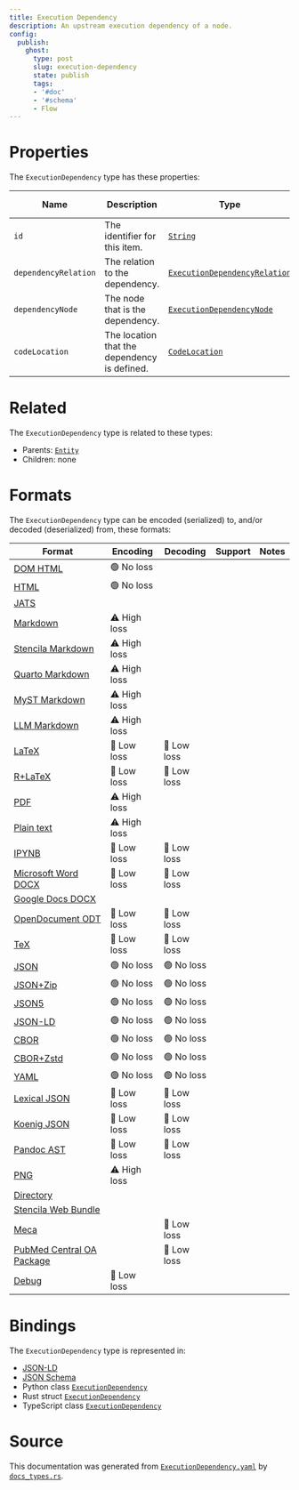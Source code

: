 ```yaml
---
title: Execution Dependency
description: An upstream execution dependency of a node.
config:
  publish:
    ghost:
      type: post
      slug: execution-dependency
      state: publish
      tags:
      - '#doc'
      - '#schema'
      - Flow
---
```


# Properties

The `ExecutionDependency` type has these properties:

| Name                 | Description                                  | Type                                                                                                           | Inherited from                                                     | `JSON-LD @id`                        | Aliases                                      |
| -------------------- | -------------------------------------------- | -------------------------------------------------------------------------------------------------------------- | ------------------------------------------------------------------ | ------------------------------------ | -------------------------------------------- |
| `id`                 | The identifier for this item.                | [`String`](https://stencila.ghost.io/docs/reference/schema/string)                                             | [`Entity`](https://stencila.ghost.io/docs/reference/schema/entity) | [`schema:id`](https://schema.org/id) | -                                            |
| `dependencyRelation` | The relation to the dependency.              | [`ExecutionDependencyRelation`](https://stencila.ghost.io/docs/reference/schema/execution-dependency-relation) | -                                                                  | `stencila:dependencyRelation`        | `dependency-relation`, `dependency_relation` |
| `dependencyNode`     | The node that is the dependency.             | [`ExecutionDependencyNode`](https://stencila.ghost.io/docs/reference/schema/execution-dependency-node)         | -                                                                  | `stencila:dependencyNode`            | `dependency-node`, `dependency_node`         |
| `codeLocation`       | The location that the dependency is defined. | [`CodeLocation`](https://stencila.ghost.io/docs/reference/schema/code-location)                                | -                                                                  | `stencila:codeLocation`              | `code-location`, `code_location`             |

# Related

The `ExecutionDependency` type is related to these types:

- Parents: [`Entity`](https://stencila.ghost.io/docs/reference/schema/entity)
- Children: none

# Formats

The `ExecutionDependency` type can be encoded (serialized) to, and/or decoded (deserialized) from, these formats:

| Format                                                                              | Encoding     | Decoding   | Support | Notes |
| ----------------------------------------------------------------------------------- | ------------ | ---------- | ------- | ----- |
| [DOM HTML](https://stencila.ghost.io/docs/reference/formats/dom.html)               | 🟢 No loss    |            |         |
| [HTML](https://stencila.ghost.io/docs/reference/formats/html)                       | 🟢 No loss    |            |         |
| [JATS](https://stencila.ghost.io/docs/reference/formats/jats)                       |              |            |         |
| [Markdown](https://stencila.ghost.io/docs/reference/formats/md)                     | ⚠️ High loss |            |         |
| [Stencila Markdown](https://stencila.ghost.io/docs/reference/formats/smd)           | ⚠️ High loss |            |         |
| [Quarto Markdown](https://stencila.ghost.io/docs/reference/formats/qmd)             | ⚠️ High loss |            |         |
| [MyST Markdown](https://stencila.ghost.io/docs/reference/formats/myst)              | ⚠️ High loss |            |         |
| [LLM Markdown](https://stencila.ghost.io/docs/reference/formats/llmd)               | ⚠️ High loss |            |         |
| [LaTeX](https://stencila.ghost.io/docs/reference/formats/latex)                     | 🔷 Low loss   | 🔷 Low loss |         |
| [R+LaTeX](https://stencila.ghost.io/docs/reference/formats/rnw)                     | 🔷 Low loss   | 🔷 Low loss |         |
| [PDF](https://stencila.ghost.io/docs/reference/formats/pdf)                         | ⚠️ High loss |            |         |
| [Plain text](https://stencila.ghost.io/docs/reference/formats/text)                 | ⚠️ High loss |            |         |
| [IPYNB](https://stencila.ghost.io/docs/reference/formats/ipynb)                     | 🔷 Low loss   | 🔷 Low loss |         |
| [Microsoft Word DOCX](https://stencila.ghost.io/docs/reference/formats/docx)        | 🔷 Low loss   | 🔷 Low loss |         |
| [Google Docs DOCX](https://stencila.ghost.io/docs/reference/formats/gdocx)          |              |            |         |
| [OpenDocument ODT](https://stencila.ghost.io/docs/reference/formats/odt)            | 🔷 Low loss   | 🔷 Low loss |         |
| [TeX](https://stencila.ghost.io/docs/reference/formats/tex)                         | 🔷 Low loss   | 🔷 Low loss |         |
| [JSON](https://stencila.ghost.io/docs/reference/formats/json)                       | 🟢 No loss    | 🟢 No loss  |         |
| [JSON+Zip](https://stencila.ghost.io/docs/reference/formats/json.zip)               | 🟢 No loss    | 🟢 No loss  |         |
| [JSON5](https://stencila.ghost.io/docs/reference/formats/json5)                     | 🟢 No loss    | 🟢 No loss  |         |
| [JSON-LD](https://stencila.ghost.io/docs/reference/formats/jsonld)                  | 🟢 No loss    | 🟢 No loss  |         |
| [CBOR](https://stencila.ghost.io/docs/reference/formats/cbor)                       | 🟢 No loss    | 🟢 No loss  |         |
| [CBOR+Zstd](https://stencila.ghost.io/docs/reference/formats/cbor.zstd)             | 🟢 No loss    | 🟢 No loss  |         |
| [YAML](https://stencila.ghost.io/docs/reference/formats/yaml)                       | 🟢 No loss    | 🟢 No loss  |         |
| [Lexical JSON](https://stencila.ghost.io/docs/reference/formats/lexical)            | 🔷 Low loss   | 🔷 Low loss |         |
| [Koenig JSON](https://stencila.ghost.io/docs/reference/formats/koenig)              | 🔷 Low loss   | 🔷 Low loss |         |
| [Pandoc AST](https://stencila.ghost.io/docs/reference/formats/pandoc)               | 🔷 Low loss   | 🔷 Low loss |         |
| [PNG](https://stencila.ghost.io/docs/reference/formats/png)                         | ⚠️ High loss |            |         |
| [Directory](https://stencila.ghost.io/docs/reference/formats/directory)             |              |            |         |
| [Stencila Web Bundle](https://stencila.ghost.io/docs/reference/formats/swb)         |              |            |         |
| [Meca](https://stencila.ghost.io/docs/reference/formats/meca)                       |              | 🔷 Low loss |         |
| [PubMed Central OA Package](https://stencila.ghost.io/docs/reference/formats/pmcoa) |              | 🔷 Low loss |         |
| [Debug](https://stencila.ghost.io/docs/reference/formats/debug)                     | 🔷 Low loss   |            |         |

# Bindings

The `ExecutionDependency` type is represented in:

- [JSON-LD](https://stencila.org/ExecutionDependency.jsonld)
- [JSON Schema](https://stencila.org/ExecutionDependency.schema.json)
- Python class [`ExecutionDependency`](https://github.com/stencila/stencila/blob/main/python/python/stencila/types/execution_dependency.py)
- Rust struct [`ExecutionDependency`](https://github.com/stencila/stencila/blob/main/rust/schema/src/types/execution_dependency.rs)
- TypeScript class [`ExecutionDependency`](https://github.com/stencila/stencila/blob/main/ts/src/types/ExecutionDependency.ts)

# Source

This documentation was generated from [`ExecutionDependency.yaml`](https://github.com/stencila/stencila/blob/main/schema/ExecutionDependency.yaml) by [`docs_types.rs`](https://github.com/stencila/stencila/blob/main/rust/schema-gen/src/docs_types.rs).
